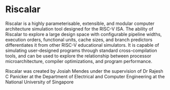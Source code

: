 # Riscalar

Riscalar is a highly parameterisable, extensible, and modular computer architecture simulation tool designed for the RISC-V ISA.
The ability of Riscalar to explore a large design space with configurable pipeline widths, execution orders, functional units, cache sizes, and branch predictors differentiates it from other RISC-V educational simulators.
It is capable of simulating user-designed programs through standard cross-compilation tools, and can be used to explore the relationship between processor microarchitecture, compiler optimizations, and program performance.

Riscalar was created by Josiah Mendes under the supervision of Dr Rajesh C Panicker at the Department of Electrical and Computer Engineering at the National University of Singapore
